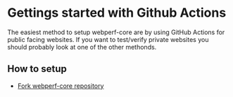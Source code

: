 # Gettings started with Github Actions

The easiest method to setup webperf-core are by using GitHub Actions for public facing websites.
If you want to test/verify private websites you should probably look at one of the other methonds.

## How to setup
- [Fork webperf-core repository](https://github.com/Webperf-se/webperf_core/fork?fragment=1)
